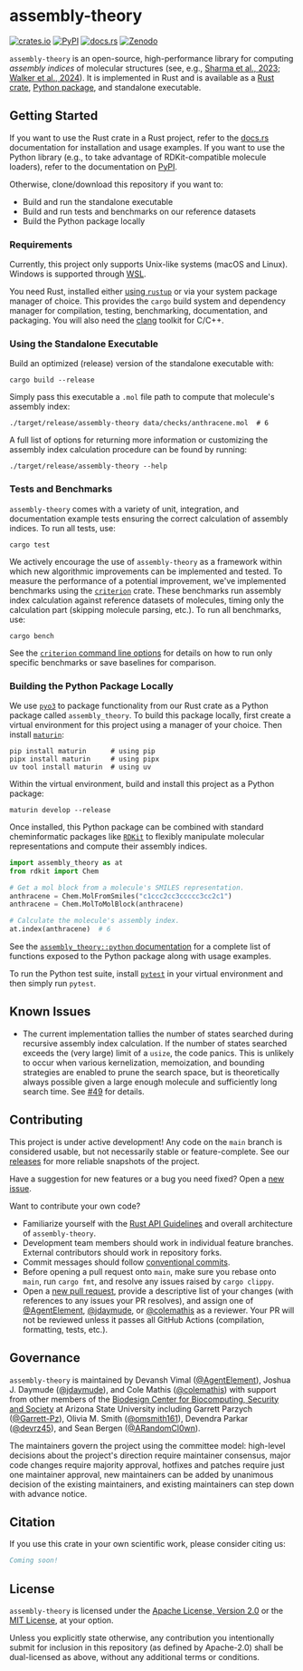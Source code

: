 # assembly-theory

[![crates.io](https://img.shields.io/crates/v/assembly-theory)](https://crates.io/crates/assembly-theory)
[![PyPI](https://img.shields.io/pypi/v/assembly-theory)](https://pypi.org/project/assembly-theory/)
[![docs.rs](https://docs.rs/assembly-theory/badge.svg)](https://docs.rs/assembly-theory)
[![Zenodo](https://zenodo.org/badge/DOI/10.5281/zenodo.16764413.svg)](https://doi.org/10.5281/zenodo.16764413)

`assembly-theory` is an open-source, high-performance library for computing *assembly indices* of molecular structures (see, e.g., [Sharma et al., 2023](https://doi.org/10.1038/s41586-023-06600-9); [Walker et al., 2024](https://doi.org/10.1098/rsif.2024.0367)).
It is implemented in Rust and is available as a [Rust crate](https://crates.io/crates/assembly-theory), [Python package](https://pypi.org/project/assembly-theory/), and standalone executable. 


## Getting Started

If you want to use the Rust crate in a Rust project, refer to the [docs.rs](https://docs.rs/assembly-theory) documentation for installation and usage examples.
If you want to use the Python library (e.g., to take advantage of RDKit-compatible molecule loaders), refer to the documentation on [PyPI](https://pypi.org/project/assembly-theory/).

Otherwise, clone/download this repository if you want to:

- Build and run the standalone executable
- Build and run tests and benchmarks on our reference datasets
- Build the Python package locally


### Requirements

Currently, this project only supports Unix-like systems (macOS and Linux).
Windows is supported through [WSL](https://learn.microsoft.com/en-us/windows/wsl/install).

You need Rust, installed either [using `rustup`](https://www.rust-lang.org/tools/install) or via your system package manager of choice.
This provides the `cargo` build system and dependency manager for compilation, testing, benchmarking, documentation, and packaging.
You will also need the [clang](https://clang.llvm.org) toolkit for C/C++.


### Using the Standalone Executable

Build an optimized (release) version of the standalone executable with:

```shell
cargo build --release
```

Simply pass this executable a `.mol` file path to compute that molecule's assembly index:

```shell
./target/release/assembly-theory data/checks/anthracene.mol  # 6
```

A full list of options for returning more information or customizing the assembly index calculation procedure can be found by running:

```shell
./target/release/assembly-theory --help
```


### Tests and Benchmarks

`assembly-theory` comes with a variety of unit, integration, and documentation example tests ensuring the correct calculation of assembly indices.
To run all tests, use:

```shell
cargo test
```

We actively encourage the use of `assembly-theory` as a framework within which new algorithmic improvements can be implemented and tested.
To measure the performance of a potential improvement, we've implemented benchmarks using the [`criterion`](https://crates.io/crates/criterion) crate.
These benchmarks run assembly index calculation against reference datasets of molecules, timing only the calculation part (skipping molecule parsing, etc.).
To run all benchmarks, use:

```shell
cargo bench
```

See the [`criterion` command line options](https://bheisler.github.io/criterion.rs/book/user_guide/command_line_options.html) for details on how to run only specific benchmarks or save baselines for comparison.


### Building the Python Package Locally

We use [`pyo3`](https://crates.io/crates/pyo3) to package functionality from our Rust crate as a Python package called `assembly_theory`.
To build this package locally, first create a virtual environment for this project using a manager of your choice.
Then install [`maturin`](https://pypi.org/project/maturin/):

```shell
pip install maturin      # using pip
pipx install maturin     # using pipx
uv tool install maturin  # using uv
```

Within the virtual environment, build and install this project as a Python package:

```shell
maturin develop --release
```

Once installed, this Python package can be combined with standard cheminformatic packages like [`RDKit`](https://www.rdkit.org/docs/index.html#) to flexibly manipulate molecular representations and compute their assembly indices.

```python
import assembly_theory as at
from rdkit import Chem

# Get a mol block from a molecule's SMILES representation.
anthracene = Chem.MolFromSmiles("c1ccc2cc3ccccc3cc2c1")
anthracene = Chem.MolToMolBlock(anthracene)

# Calculate the molecule's assembly index.
at.index(anthracene)  # 6
```

See the [`assembly_theory::python` documentation](https://docs.rs/assembly-theory/latest/assembly_theory/python) for a complete list of functions exposed to the Python package along with usage examples.

To run the Python test suite, install [`pytest`](https://pypi.org/project/pytest/) in your virtual environment and then simply run `pytest`.


## Known Issues

- The current implementation tallies the number of states searched during recursive assembly index calculation.
If the number of states searched exceeds the (very large) limit of a `usize`, the code panics.
This is unlikely to occur when various kernelization, memoization, and bounding strategies are enabled to prune the search space, but is theoretically always possible given a large enough molecule and sufficiently long search time.
See [#49](https://github.com/DaymudeLab/assembly-theory/issues/49) for details.


## Contributing

This project is under active development!
Any code on the `main` branch is considered usable, but not necessarily stable or feature-complete.
See our [releases](https://github.com/DaymudeLab/assembly-theory/releases) for more reliable snapshots of the project.

Have a suggestion for new features or a bug you need fixed?
Open a [new issue](https://github.com/DaymudeLab/assembly-theory/issues/new).

Want to contribute your own code?

- Familiarize yourself with the [Rust API Guidelines](https://github.com/DaymudeLab/assembly-theory/compare) and overall architecture of `assembly-theory`.
- Development team members should work in individual feature branches.
External contributors should work in repository forks.
- Commit messages should follow [conventional commits](https://www.conventionalcommits.org).
- Before opening a pull request onto `main`, make sure you rebase onto `main`, run `cargo fmt`, and resolve any issues raised by `cargo clippy`.
- Open a [new pull request](https://github.com/DaymudeLab/assembly-theory/compare), provide a descriptive list of your changes (with references to any issues your PR resolves), and assign one of [@AgentElement](https://github.com/AgentElement), [@jdaymude](https://github.com/jdaymude), or [@colemathis](https://github.com/colemathis) as a reviewer. 
Your PR will not be reviewed unless it passes all GitHub Actions (compilation, formatting, tests, etc.).


## Governance

`assembly-theory` is maintained by Devansh Vimal ([@AgentElement](https://github.com/AgentElement)), Joshua J. Daymude ([@jdaymude](https://github.com/jdaymude)), and Cole Mathis ([@colemathis](https://github.com/colemathis)) with support from other members of the [Biodesign Center for Biocomputing, Security and Society](https://biodesign.asu.edu/biocomputing-security-and-society/) at Arizona State University including Garrett Parzych ([@Garrett-Pz](https://github.com/Garrett-Pz)), Olivia M. Smith ([@omsmith161](https://github.com/omsmith161)), Devendra Parkar ([@devrz45](https://github.com/devrz45)), and Sean Bergen ([@ARandomCl0wn](https://github.com/ARandomCl0wn)).

The maintainers govern the project using the committee model: high-level decisions about the project's direction require maintainer consensus, major code changes require majority approval, hotfixes and patches require just one maintainer approval, new maintainers can be added by unanimous decision of the existing maintainers, and existing maintainers can step down with advance notice.


## Citation

If you use this crate in your own scientific work, please consider citing us:

```bibtex
Coming soon!
```


## License

`assembly-theory` is licensed under the [Apache License, Version 2.0](https://choosealicense.com/licenses/apache-2.0/) or the [MIT License](https://choosealicense.com/licenses/mit/), at your option.

Unless you explicitly state otherwise, any contribution you intentionally submit for inclusion in this repository (as defined by Apache-2.0) shall be dual-licensed as above, without any additional terms or conditions.

